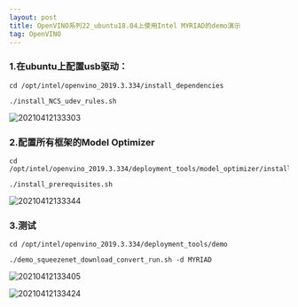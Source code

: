 ```yaml
---
layout: post
title: OpenVINO系列22_ubuntu18.04上使用Intel MYRIAD的demo演示
tag: OpenVINO
---
```


### 1.在ubuntu上配置usb驱动：
```
cd /opt/intel/openvino_2019.3.334/install_dependencies

./install_NCS_udev_rules.sh
```

![20210412133303](https://cdn.jsdelivr.net/gh/luckykang/picture_bed/blogs_images/20210412133303.png)


### 2.配置所有框架的Model Optimizer
```
cd /opt/intel/openvino_2019.3.334/deployment_tools/model_optimizer/install_prerequisites/

./install_prerequisites.sh
```

![20210412133344](https://cdn.jsdelivr.net/gh/luckykang/picture_bed/blogs_images/20210412133344.png)

### 3.测试
```
cd /opt/intel/openvino_2019.3.334/deployment_tools/demo

./demo_squeezenet_download_convert_run.sh -d MYRIAD
```
![20210412133405](https://cdn.jsdelivr.net/gh/luckykang/picture_bed/blogs_images/20210412133405.png)

![20210412133424](https://cdn.jsdelivr.net/gh/luckykang/picture_bed/blogs_images/20210412133424.png)









